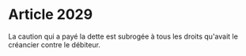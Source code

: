 # Article 2029

La caution qui a payé la dette est subrogée à tous les droits qu'avait le créancier contre le débiteur.